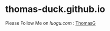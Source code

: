 # thomas-duck.github.io

Please Follow Me on *luogu.com* : [ThomasG](https://www.luogu.com.cn/user/315440)
